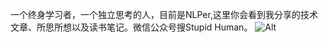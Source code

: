 
一个终身学习者，一个独立思考的人，目前是NLPer,这里你会看到我分享的技术文章、所思所想以及读书笔记。微信公众号搜Stupid Human。
![Alt](https://user-images.githubusercontent.com/35519242/76520421-d4241900-649d-11ea-9162-6cbacefd1d09.jpg)
 

